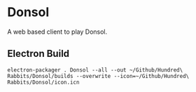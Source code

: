 # Donsol

A web based client to play Donsol.

## Electron Build

```electron-packager . Donsol --all --out ~/Github/Hundred\ Rabbits/Donsol/builds --overwrite --icon=~/Github/Hundred\ Rabbits/Donsol/icon.icn```